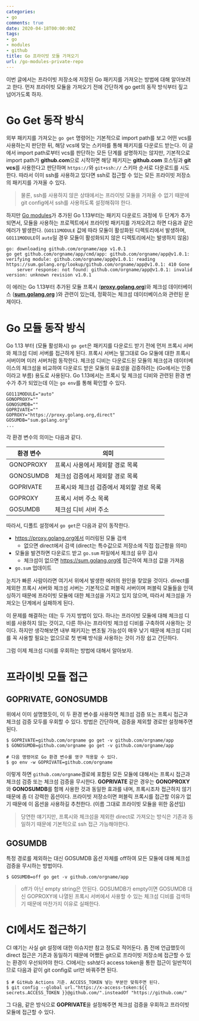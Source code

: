 ```yaml
---
categories:
- go
comments: true
date: 2020-04-18T00:00:00Z
tags:
- go
- modules
- github
title: Go 프라이빗 모듈 가져오기
url: /go-modules-private-repo
---
```


이번 글에서는 프라이빗 저장소에 저장된 Go 패키지를 가져오는 방법에 대해 알아보려고 한다. 먼저 프라이빗 모듈을 가져오기 전에 간단하게 go get의 동작 방식부터 짚고 넘어가도록 하자.

# Go Get 동작 방식

외부 패키지를 가져오는 `go get` 명령어는 기본적으로 import path를 보고 어떤 vcs를 사용하는지 판단한 뒤, 해당 vcs에 맞는 스키마를 통해 패키지를 다운로드 받는다. 이 글에서 import path로부터 vcs를 판단하는 모든 단계를 설명하지는 않지만, 기본적으로 import path가 **github.com**으로 시작하면 해당 패키지는 **github.com** 호스팅과 **git vcs**를 사용한다고 판단하며 `https://`와 `git+ssh://` 스키마 순서로 다운로드를 시도한다. 따라서 이미 ssh를 사용하고 있다면 ssh로 접근할 수 있는 모든 프라이빗 저장소의 패키지를 가져올 수 있다.

> 물론, ssh를 사용하지 않은 상태에서는 프라이빗 모듈을 가져올 수 없기 때문에 git config에서 ssh를 사용하도록 설정해줘야 한다.

하지만 [Go modules](https://github.com/golang/go/wiki/Modules)가 추가된 Go 1.13부터는 패키지 다운로드 과정에 두 단계가 추가되면서, 모듈을 사용하는 프로젝트에서 프라이빗 패키지를 가져오려고 하면 다음과 같은 에러가 발생한다. (`GO111MODULE` 값에 따라 모듈이 활성화된 디렉토리에서 발생하며, `GO111MODULE`이 `auto`일 경우 모듈이 활성화되지 않은 디렉토리에서는 발생하지 않음)

```
go: downloading github.com/orgname/app v1.0.1
go get github.com/orgname/app/cmd/app: github.com/orgname/app@v1.0.1: verifying module: github.com/orgname/app@v1.0.1: reading https://sum.golang.org/lookup/github.com/orgname/app@v1.0.1: 410 Gone
	server response: not found: github.com/orgname/app@v1.0.1: invalid version: unknown revision v1.0.1
```

이 에러는 Go 1.13부터 추가된 모듈 프록시 ([**proxy.golang.org**](https://proxy.golang.org))와 체크섬 데이터베이스 ([**sum.golang.org**](https://sum.golang.org) )와 관련이 있는데, 정확히는 체크섬 데이터베이스와 관련된 문제이다.

# Go 모듈 동작 방식

Go 1.13 부터 (모듈 활성화시) `go get`은 패키지를 다운로드 받기 전에 먼저 프록시 서버와 체크섬 디비 서버를 접근하게 된다. 프록시 서버는 말그대로 Go 모듈에 대한 프록시 서버이며 미러 서버처럼 동작한다. 체크섬 디비는 다운로드된 모듈의 체크섬과 데이터베이스의 체크섬을 비교하여 다운로드 받은 모듈의 유효성을 검증하려는 (Go에서는 인증이라고 부름) 용도로 사용된다. Go 1.13에서는 프록시 및 체크섬 디비와 관련된 환경 변수가 추가 되었는데 이는 `go env`를 통해 확인할 수 있다.

```
GO111MODULE="auto"
GONOPROXY=""
GONOSUMDB=""
GOPRIVATE=""
GOPROXY="https://proxy.golang.org,direct"
GOSUMDB="sum.golang.org"
...
```

각 환경 변수의 의미는 다음과 같다.

| 환경 변수 | 의미                                      |
| --------- | ----------------------------------------- |
| GONOPROXY | 프록시 사용에서 제외할 경로 목록          |
| GONOSUMDB | 체크섬 검증에서 제외할 경로 목록          |
| GOPRIVATE | 프록시와 체크섬 검증에서 제외할 경로 목록 |
| GOPROXY   | 프록시 서버 주소 목록                     |
| GOSUMDB   | 체크섬 디비 서버 주소                     |

따라서, 디폴트 설정에서 `go get`은 다음과 같이 동작한다.

- https://proxy.golang.org에서 미러링된 모듈 검색
  - 없으면 direct에서 검색 (direct는 특수값으로 저장소에 직접 접근함을 의미)
- 모듈을 발견하면 다운로드 받고 `go.sum` 파일에서 체크섬 유무 검사
  - 체크섬이 없으면 https://sum.golang.org에 접근하여 체크섬 값을 가져옴
- `go.sum` 업데이트

눈치가 빠른 사람이라면 여기서 위에서 발생한 에러의 원인을 찾았을 것이다. direct를 제외한 프록시 서버와 체크섬 서버는 기본적으로 퍼블릭 서버이며 퍼블릭 모듈들을 인덱싱하기 때문에 프라이빗 모듈에 대한 체크섬을 가지고 있지 않으며, 따라서 체크섬을 가져오는 단계에서 실패하게 된다. 

이 문제를 해결하는 데는 두 가지 방법이 있다. 하나는 프라이빗 모듈에 대해 체크섬 디비를 사용하지 않는 것이고, 다른 하나는 프라이빗 체크섬 디비를 구축하여 사용하는 것이다. 하지만 생각해보면 내부 패키지는 변조될 가능성이 매우 낮기 때문에 체크섬 디비를 꼭 사용할 필요는 없으므로 첫 번째 방식을 사용하는 것이 가장 쉽고 간단하다.

그럼 이제 체크섬 디비를 우회하는 방법에 대해서 알아보자.

# 프라이빗 모듈 접근

## GOPRIVATE, GONOSUMDB

위에서 이미 설명했듯이, 이 두 환경 변수를 사용하면 체크섬 검증 또는 프록시 접근과 체크섬 검증 모두를 우회할 수 있다. 방법은 간단하며, 검증을 제외할 경로만 설정해주면 된다.

```shell
$ GOPRIVATE=github.com/orgname go get -v github.com/orgname/app
$ GONOSUMDB=github.com/orgname go get -v github.com/orgname/app

# 다음 명령어로 Go 환경 변수를 영구 적용할 수 있다.
$ go env -w GOPRIVATE=github.com/orgname
```

이렇게 하면 `github.com/orgname`경로에 포함된 모든 모듈에 대해서는 프록시 접근과 체크섬 검증 또는 체크섬 검증을 무시한다. **GOPRIVATE** 같은 경우는 **GONOPROXY**와 **GONOSUMDB**를 함께 사용한 것과 동일한 효과를 내며, 프록시조차 접근하지 않기 때문에 좀 더 강력한 옵션이다. 프라이빗 저장소이면 퍼블릭 프록시를 접근할 이유가 없기 때문에 이 옵션을 사용하길 추천한다. (이름 그대로 프라이빗 모듈을 위한 옵션임)

> 당연한 얘기지만, 프록시와 체크섬을 제외한 direct로 가져오는 방식은 기존과 동일하기 때문에 기본적으로 ssh 접근 가능해야한다.

## GOSUMDB

특정 경로를 제외하는 대신 GOSUMDB 옵션 자체를 off하여 모든 모듈에 대해 체크섬 검증을 무시하는 방법이다.

```shell
$ GOSUMDB=off go get -v github.com/orgname/app
```

> off가 아닌 empty string은 안된다. GOSUMDB가 empty이면 GOSUMDB 대신 GOPROXY에 나열된 프록시 서버에서 사용할 수 있는 체크섬 디비를 검색하기 때문에 마찬가지 이유로 실패한다.

# CI에서도 접근하기

CI 얘기는 사실 git 설정에 대한 이슈지만 참고 정도로 적어둔다. 좀 전에 언급했듯이 direct 접근은 기존과 동일하기 때문에 어쨌든 git으로 프라이빗 저장소에 접근할 수 있는 환경이 우선되어야 한다. CI에서는 ssh보다 access token을 통한 접근이 일반적이므로 다음과 같이 git config로 url만 바꿔주면 된다.

```shell
$ # GitHub Actions 기준. ACCESS_TOKEN 넣는 부분만 맞춰주면 된다.
$ git config --global url."https://x-access-token:${{ secrets.ACCESS_TOKEN }}@github.com/".insteadOf "https://github.com/"
```

그 다음, 같은 방식으로 **GOPRIVATE**을 설정해주면 체크섬 검증을 우회하고 프라이빗 모듈에 접근할 수 있다.